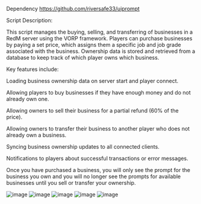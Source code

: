 Dependency
https://github.com/riversafe33/uiprompt

Script Description:

This script manages the buying, selling, and transferring of businesses in a RedM server using the VORP framework. 
Players can purchase businesses by paying a set price, which assigns them a specific job and job grade associated with the business. 
Ownership data is stored and retrieved from a database to keep track of which player owns which business.

Key features include:

Loading business ownership data on server start and player connect.

Allowing players to buy businesses if they have enough money and do not already own one.

Allowing owners to sell their business for a partial refund (60% of the price).

Allowing owners to transfer their business to another player who does not already own a business.

Syncing business ownership updates to all connected clients.

Notifications to players about successful transactions or error messages.

Once you have purchased a business, you will only see the prompt for the business you own
and you will no longer see the prompts for available businesses until you sell or transfer your ownership.

![image](https://github.com/user-attachments/assets/879be5c2-9ad2-4b58-9bf1-56945ce8e6fa)
![image](https://github.com/user-attachments/assets/568e0b39-25d5-418f-8a97-97bc9be2503b)
![image](https://github.com/user-attachments/assets/1b7219ed-4289-43cf-9a0d-05efe9e905a9)
![image](https://github.com/user-attachments/assets/89fdb579-8216-4c3a-a440-7332dc31356a)
![image](https://github.com/user-attachments/assets/46291c11-ca94-49ba-9b5f-5ad285f963fa)
